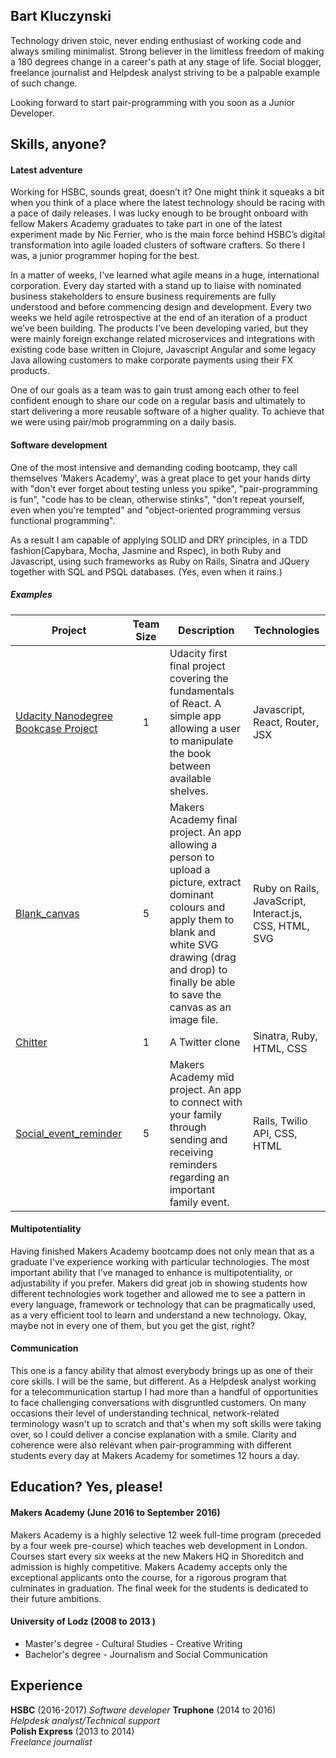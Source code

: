 
## Bart Kluczynski

Technology driven stoic, never ending enthusiast of working code and always smiling minimalist. Strong believer in the limitless freedom of making a 180 degrees change in a career's path at any stage of life. Social blogger, freelance journalist and Helpdesk analyst striving to be a palpable example of such change.

Looking forward to start pair-programming with you soon as a Junior Developer.

## Skills, anyone?

#### Latest adventure

Working for HSBC, sounds great, doesn’t it? One might think it squeaks a bit when you think of a place where the latest technology should be racing with a pace of daily releases. I was lucky enough to be brought onboard with fellow Makers Academy graduates to take part in one of the latest experiment made by Nic Ferrier, who is the main force behind HSBC’s digital transformation into agile loaded clusters of software crafters. So there I was, a junior programmer hoping for the best. 

In a matter of weeks, I’ve learned what agile means in a huge, international corporation. Every day started with a stand up to liaise with nominated business stakeholders to ensure business requirements are fully understood and before commencing design and development. Every two weeks we held agile retrospective at the end of an iteration of a product we’ve been building. The products I’ve been developing varied, but they were mainly foreign exchange related microservices and integrations with existing code base written in Clojure, Javascript Angular and some legacy Java allowing customers to make corporate payments using their FX products. 

One of our goals as a team was to gain trust among each other to feel confident enough to share our code on a regular basis and ultimately to start delivering a more reusable software of a higher quality. To achieve that we were using pair/mob programming on a daily basis.

#### Software development

One of the most intensive and demanding coding bootcamp, they call themselves 'Makers Academy', was a great place to get your hands dirty with "don't ever forget about testing unless you spike", "pair-programming is fun", "code has to be clean, otherwise stinks", "don't repeat yourself, even when you're tempted" and "object-oriented programming versus functional programming".

As a result I am capable of applying SOLID and DRY principles, in a TDD fashion(Capybara, Mocha, Jasmine and Rspec), in both Ruby and Javascript, using such frameworks as Ruby on Rails, Sinatra and JQuery together with SQL and PSQL databases.
(Yes, even when it rains.)

##### Examples

| Project | Team Size | Description | Technologies |
|---------|:---------:|-------------|--------------|
|[Udacity Nanodegree Bookcase Project](https://github.com/bkluczynski/reactnd-project-myreads-starter) | 1 | Udacity first final project covering the fundamentals of React. A simple app allowing a user to manipulate the book between available shelves. | Javascript, React, Router, JSX |
|[Blank_canvas](https://github.com/bkluczynski/blank_canvas) | 5 | Makers Academy final project. An app allowing a person to upload a picture, extract dominant colours and apply them to blank and white SVG drawing (drag and drop) to finally be able to save the canvas as an image file.|Ruby on Rails, JavaScript, Interact.js, CSS, HTML, SVG  |
|[Chitter](https://github.com/bkluczynski/chitter-challenge) | 1 | A Twitter clone | Sinatra, Ruby, HTML, CSS |
|[Social_event_reminder](https://github.com/bkluczynski/social_event_reminder) | 5 | Makers Academy mid project. An app to connect with your family through sending and receiving reminders regarding an important family event. | Rails, Twilio API, CSS, HTML  |


#### Multipotentiality

Having finished Makers Academy bootcamp does not only mean that as a graduate I've experience working with particular technologies. The most important ability that I've managed to enhance is multipotentiality, or adjustability if you prefer. Makers did great job in showing students how different technologies work together and allowed me to see a pattern in every language, framework or technology that can be pragmatically used, as a very efficient tool to learn and understand a new technology. Okay, maybe not in every one of them, but you get the gist, right?

#### Communication

This one is a fancy ability that almost everybody brings up as one of their core skills. I will be the same, but different. As a Helpdesk analyst working for a telecommunication startup I had more than a handful of opportunities to face challenging conversations with disgruntled customers. On many occasions their level of understanding technical, network-related terminology wasn't up to scratch and that's when my soft skills were taking over, so I could deliver a concise explanation with a smile. Clarity and coherence were also relevant when pair-programming with different students every day at Makers Academy for sometimes 12 hours a day.

## Education? Yes, please!

#### Makers Academy (June 2016 to September 2016)

Makers Academy is a highly selective 12 week full-time program (preceded by a four week pre-course) which teaches web development in London. Courses start every six weeks at the new Makers HQ in Shoreditch and admission is highly competitive. Makers Academy accepts only the exceptional applicants onto the course, for a rigorous program that culminates in graduation. The final week for the students is dedicated to their future ambitions.

#### University of Lodz (2008 to 2013 )

- Master's degree - Cultural Studies - Creative Writing
- Bachelor's degree - Journalism and Social Communication


## Experience

**HSBC** (2016-2017)
*Software developer*
**Truphone** (2014 to 2016)    
*Helpdesk analyst/Technical support*  
**Polish Express** (2013 to 2014)   
*Freelance journalist*  
